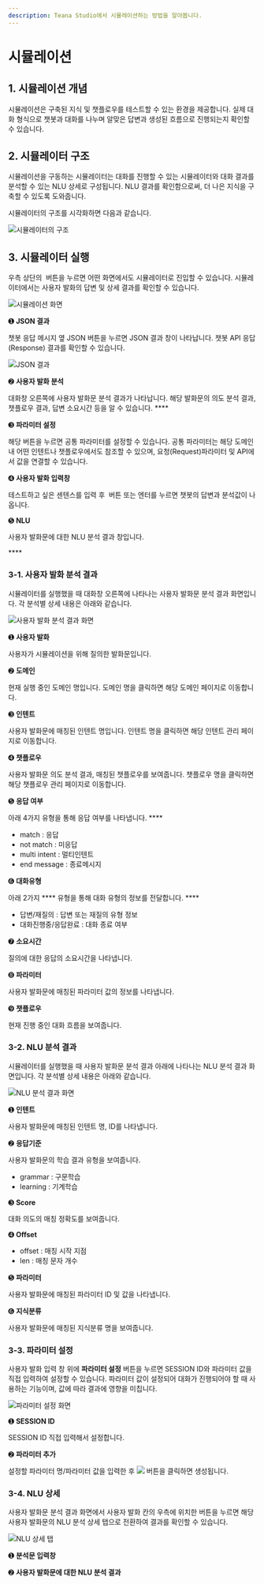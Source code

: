 ```yaml
---
description: Teana Studio에서 시뮬레이션하는 방법을 알아봅니다.
---
```


# 시뮬레이션

## 1. 시뮬레이션 개념

시뮬레이션은 구축된 지식 및 챗플로우를 테스트할 수 있는 환경을 제공합니다. 실제 대화 형식으로 챗봇과 대화를 나누며 알맞은 답변과 생성된 흐름으로 진행되는지 확인할 수 있습니다.&#x20;

## 2. 시뮬레이터 구조

시뮬레이션을 구동하는 시뮬레이터는 대화를 진행할 수 있는 시뮬레이터와 대화 결과를 분석할 수 있는 NLU 상세로 구성됩니다. NLU 결과를 확인함으로써, 더 나은 지식을 구축할 수 있도록 도와줍니다.

시뮬레이터의 구조를 시각화하면 다음과 같습니다.&#x20;

![시뮬레이터의 구조         ](<../../.gitbook/assets/시뮬레이션의 구조.png>)

## 3. 시뮬레이터 실행

우측 상단의 <img src="../../.gitbook/assets/image (74).png" alt="" data-size="line"> 버튼을 누르면 어떤 화면에서도 시뮬레이터로 진입할 수 있습니다. 시뮬레이터에서는 사용자 발화의 답변 및 상세 결과를 확인할 수 있습니다.

![시뮬레이션 화면  ](../../.gitbook/assets/1.시뮬레이션화면.png)

➊ **JSON 결과**&#x20;

챗봇 응답 메시지 옆 JSON 버튼을 누르면 JSON 결과 창이 나타납니다. 챗봇 API 응답(Response) 결과를 확인할 수 있습니다.

![JSON 결과 ](<../../.gitbook/assets/image (297).png>)

➋ **사용자 발화 분석**

대화창 오른쪽에 사용자 발화문 분석 결과가 나타납니다. 해당 발화문의 의도 분석 결과, 챗플로우 결과, 답변 소요시간 등을 알 수 있습니다.       ****   &#x20;

&#x20;   &#x20;

➌ **파라미터 설정**&#x20;

해당 버튼을 누르면 공통 파라미터를 설정할 수 있습니다. 공통 파라미터는 해당 도메인 내  어떤 인텐트나 챗플로우에서도 참조할 수 있으며, 요청(Request)파라미터 및 API에서 값을 연결할 수 있습니다.              &#x20;



➍ **사용자 발화 입력창** &#x20;

테스트하고 싶은 센텐스를 입력 후 <img src="../../.gitbook/assets/image (16).png" alt="" data-size="line"> 버튼 또는 엔터를 누르면 챗봇의 답변과 분석값이 나옵니다.



➎ **NLU**

사용자 발화문에 대한 NLU 분석 결과 창입니다.&#x20;

&#x20;                 ****             &#x20;

### 3-1. 사용자 발화 분석 결과

시뮬레이터를 실행했을 때 대화창 오른쪽에 나타나는 사용자 발화문 분석 결과 화면입니다. 각 분석별 상세 내용은 아래와 같습니다.&#x20;

![사용자 발화 분석 결과 화면    ](<../../.gitbook/assets/image (402).png>)

➊ **사용자 발화**&#x20;

사용자가 시뮬레이션을 위해 질의한 발화문입니다.         &#x20;

&#x20;&#x20;

➋ **도메인**&#x20;

현재 실행 중인 도메인 명입니다. 도메인 명을 클릭하면 해당 도메인 페이지로 이동합니다.     &#x20;



➌ **인텐트**&#x20;

사용자 발화문에 매칭된 인텐트 명입니다. 인텐트 명을 클릭하면 해당 인텐트 관리 페이지로 이동합니다.      &#x20;



➍ **챗플로우**&#x20;

사용자 발화문 의도 분석 결과, 매칭된 챗플로우를 보여줍니다. 챗플로우 명을 클릭하면 해당 챗플로우 관리 페이지로 이동합니다.

&#x20;      &#x20;

➎ **응답 여부**

아래 4가지 유형을 통해 응답 여부를 나타냅니다.    ****  &#x20;

* match : 응답
* not match : 미응답
* multi intent : 멀티인텐트
* end message : 종료메시지



➏ **대화유형**

아래 2가지 **** 유형을 통해 대화 유형의 정보를 전달합니다.   ****    &#x20;

* 답변/재질의 : 답변 또는 재질의 유형 정보
* 대화진행중/응답완료 : 대화 종료 여부

&#x20;      &#x20;

➐ **소요시간**&#x20;

질의에 대한 응답의 소요시간을 나타냅니다.     &#x20;

&#x20;&#x20;

➑ **파라미터**&#x20;

사용자 발화문에 매칭된 파라미터 값의 정보를 나타냅니다.    &#x20;



➒ **챗플로우**&#x20;

현재 진행 중인 대화 흐름을 보여줍니다.&#x20;



### 3-2. NLU 분석 결과

시뮬레이터를 실행했을 때 사용자 발화문 분석 결과 아래에 나타나는 NLU 분석 결과 화면입니다. 각 분석별 상세 내용은 아래와 같습니다.

![NLU 분석 결과 화면  ](<../../.gitbook/assets/image (287).png>)

➊ **인텐트**&#x20;

사용자 발화문에 매칭된 인텐트 명, ID를 나타냅니다.&#x20;



➋ **응답기준**&#x20;

사용자 발화문의 학습 결과 유형을 보여줍니다.&#x20;

* grammar : 구문학습
* learning : 기계학습



➌ **Score** &#x20;

대화 의도의 매칭 정확도를 보여줍니다.&#x20;



➍ **Offset**&#x20;

* offset : 매칭 시작 지점
* len : 매칭 문자 개수



➎ **파라미터**&#x20;

사용자 발화문에 매칭된 파라미터 ID 및 값을 나타냅니다.

&#x20;

➏ **지식분류**&#x20;

사용자 발화문에 매칭된 지식분류 명을 보여줍니다.

&#x20;

### 3-3. 파라미터 설정

사용자 발화 입력 창 위에 **파라미터 설정** 버튼을 누르면 SESSION ID와 파라미터 값을 직접 입력하여 설정할 수 있습니다. 파라미터 값이 설정되어 대화가 진행되어야 할 때 사용하는 기능이며, 값에 따라 결과에 영향을 미칩니다.

![파라미터 설정 화면](<../../.gitbook/assets/2.파라미터 설정.png>)

➊ **SESSION ID**&#x20;

SESSION ID 직접 입력해서 설정합니다.

&#x20;

➋ **파라미터 추가** &#x20;

설정할 파라미터 명/파라미터 값을 입력한 후 ![](<../../.gitbook/assets/image (409).png>) 버튼을 클릭하면 생성됩니다.&#x20;

&#x20;

### 3-4. NLU 상세

사용자 발화문 분석 결과 화면에서 사용자 발화 칸의 우측에 위치한  <img src="../../.gitbook/assets/image (5).png" alt="" data-size="line">버튼을 누르면 해당 사용자 발화문의 NLU 분석 상세 탭으로 전환하여 결과를 확인할 수 있습니다.

![ NLU 상세 탭 ](<../../.gitbook/assets/3.NLU 상세.png>)

➊ **분석문 입력창**

➋ **사용자 발화문에 대한 NLU 분석 결과**  &#x20;
